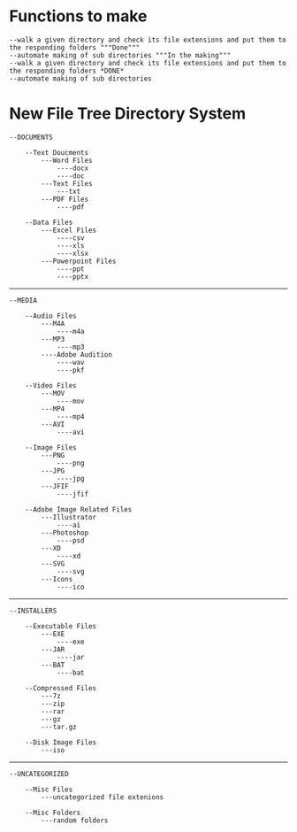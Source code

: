 # Functions to make
    --walk a given directory and check its file extensions and put them to the responding folders """Done"""
    --automate making of sub directories """In the making"""
    --walk a given directory and check its file extensions and put them to the responding folders *DONE*
    --automate making of sub directories

# New File Tree Directory System
    --DOCUMENTS

        --Text Doucments
            ---Word Files
                ----docx
                ----doc
            ---Text Files
                ---txt
            ---PDF Files
                ----pdf
        
        --Data Files
            ---Excel Files
                ----csv
                ----xls
                ----xlsx
            ---Powerpoint Files
                ----ppt
                ----pptx
---------------------------------------------------------              
    --MEDIA

        --Audio Files
            ---M4A
                ----m4a
            ---MP3
                ----mp3
            ----Adobe Audition
                ----wav
                ----pkf

        --Video Files
            ---MOV
                ----mov
            ---MP4
                ----mp4
            ---AVI
                ----avi

        --Image Files
            ---PNG
                ----png
            ---JPG
                ----jpg
            ---JFIF
                ----jfif

        --Adobe Image Related Files
            ---Illustrator
                ----ai
            ---Photoshop
                ----psd
            ---XD
                ----xd
            ---SVG
                ----svg
            ---Icons
                ----ico
---------------------------------------------------------    
    --INSTALLERS

        --Executable Files
            ---EXE
                ----exe
            ---JAR
                ----jar
            ---BAT
                ----bat

        --Compressed Files
            ---7z
            ---zip
            ---rar
            ---gz
            ---tar.gz

        --Disk Image Files
            ---iso
---------------------------------------------------------     
    --UNCATEGORIZED

        --Misc Files
            ---uncategorized file extenions

        --Misc Folders
            ---random folders
